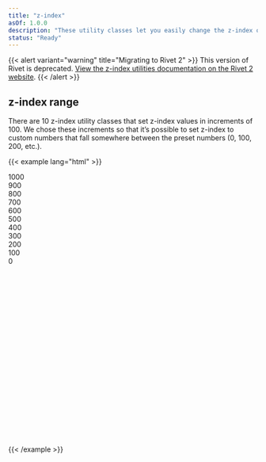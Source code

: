 ```yaml
---
title: "z-index"
asOf: 1.0.0
description: "These utility classes let you easily change the z-index of an element."
status: "Ready"
---
```

{{< alert variant="warning" title="Migrating to Rivet 2" >}}
This version of Rivet is deprecated. [View the z-index utilities documentation on the Rivet 2 website](https://v2.rivet.iu.edu/docs/utilities/z-index/).
{{< /alert >}}

## z-index range
There are 10 z-index utility classes that set z-index values in increments of 100. We chose these increments so that it’s possible to set z-index to custom numbers that fall somewhere between the preset numbers (0, 100, 200, etc.).

{{< example lang="html" >}}<div style="position: relative; height: 550px; width: 100%; overflow-y: scroll;" tabindex="0">
    <div class="rvt-z-1000 z-example">
        1000
    </div>
    <div class="rvt-z-900 z-example">
        900
    </div>
    <div class="rvt-z-800 z-example">
        800
    </div>
    <div class="rvt-z-700 z-example">
        700
    </div>
    <div class="rvt-z-600 z-example">
        600
    </div>
    <div class="rvt-z-500 z-example">
        500
    </div>
    <div class="rvt-z-400 z-example">
        400
    </div>
    <div class="rvt-z-300 z-example">
        300
    </div>
    <div class="rvt-z-200 z-example">
        200
    </div>
    <div class="rvt-z-100 z-example">
        100
    </div>
    <div class="rvt-z-0 z-example">
        0
    </div>
</div>
{{< /example >}}
